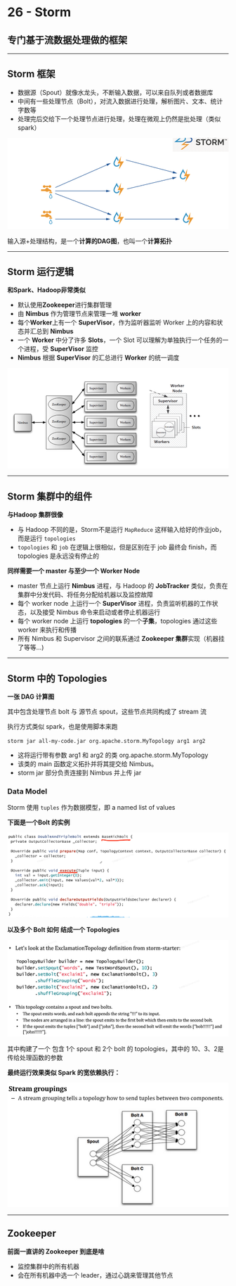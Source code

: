 # 26 - Storm

## 专门基于流数据处理做的框架

---

## Storm 框架

- 数据源（Spout）就像水龙头，不断输入数据，可以来自队列或者数据库
- 中间有一些处理节点（Bolt），对流入数据进行处理，解析图片、文本、统计字数等
- 处理完后交给下一个处理节点进行处理，处理在微观上仍然是批处理（类似spark）

![框架](./img/1.png)

输入源+处理结构，是一个**计算的DAG图**，也叫一个**计算拓扑**

---

## Storm 运行逻辑

**和Spark、Hadoop非常类似**

- 默认使用**Zookeeper**进行集群管理
- 由 **Nimbus** 作为管理节点来管理一堆 **worker**
- 每个**Worker**上有一个 **SuperVisor**，作为监听器监听 Worker 上的内容和状态并汇总到 **Nimbus**
- 一个 **Worker** 中分了许多 **Slots**，一个 Slot 可以理解为单独执行一个任务的一个进程，受 **SuperVisor** 监控
- **Nimbus** 根据 **SuperVisor** 的汇总进行 **Worker** 的统一调度

![运行架构](./img/2.png)

---

## Storm 集群中的组件

**与Hadoop 集群很像**

- 与 Hadoop 不同的是，Storm不是运行 `MapReduce` 这样输入给好的作业job，而是运行 `topologies`
- `topologies` 和 `job` 在逻辑上很相似，但是区别在于 job 最终会 finish，而 topologies 是永远没有停止的

**同样需要一个 master 与至少一个 Worker Node**

- master 节点上运行 **Nimbus** 进程，与 Hadoop 的 **JobTracker** 类似，负责在集群中分发代码、将任务分配给机器以及监控故障
- 每个 worker node 上运行一个 **SuperVisor** 进程，负责监听机器的工作状态，以及接受 Nimbus 命令来启动或者停止机器运行
- 每个 worker node 上运行 **topologies** 的一个**子集**，topologies 通过这些 worker 来执行和传播
- 所有 Nimbus 和 Supervisor 之间的联系通过 **Zookeeper 集群**实现（机器挂了等等...)



---

## Storm 中的 Topologies

**一张 DAG 计算图**

其中包含处理节点 bolt 与 源节点 spout，这些节点共同构成了 stream 流

执行方式类似 spark，也是使用脚本来跑

`storm jar all-my-code.jar org.apache.storm.MyTopology arg1 arg2 `

- 这将运行带有参数 arg1 和 arg2 的类 org.apache.storm.MyTopology
- 该类的 main 函数定义拓扑并将其提交给 Nimbus。
- storm jar 部分负责连接到 Nimbus 并上传 jar

### Data Model

Storm 使用 `tuples` 作为数据模型，即 a named list of values

**下面是一个Bolt 的实例**

![](./img/3.png)

**以及多个 Bolt 如何 结成一个 Topologies**

![](./img/4.png)

其中构建了一个 包含 1个 spout 和 2个 bolt 的 topologies，其中的 10、3、2是传给处理函数的参数

**最终运行效果类似 Spark 的宽依赖执行：**

![](./img/5.png)

---

## Zookeeper

**前面一直讲的 Zookeeper 到底是啥**

- 监控集群中的所有机器
- 会在所有机器中选一个 leader，通过心跳来管理其他节点